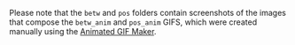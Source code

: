 Please note that the `betw` and `pos` folders contain screenshots of the images that compose the `betw_anim` and `pos_anim` GIFS, which were created manually using the [Animated GIF Maker](https://ezgif.com/maker).


